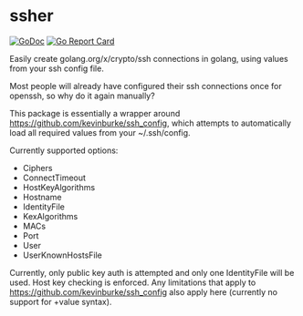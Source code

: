# ssher
[![GoDoc](https://godoc.org/github.com/alexhunt7/ssher?status.svg)](https://godoc.org/github.com/alexhunt7/ssher)
[![Go Report Card](https://goreportcard.com/badge/github.com/alexhunt7/ssher)](https://goreportcard.com/report/github.com/alexhunt7/ssher)

Easily create golang.org/x/crypto/ssh connections in golang, using values from your ssh config file.

Most people will already have configured their ssh connections once for openssh, so why do it again manually?

This package is essentially a wrapper around https://github.com/kevinburke/ssh_config,
which attempts to automatically load all required values from your ~/.ssh/config.


Currently supported options:
* Ciphers
* ConnectTimeout
* HostKeyAlgorithms
* Hostname
* IdentityFile
* KexAlgorithms
* MACs
* Port
* User
* UserKnownHostsFile


Currently, only public key auth is attempted and only one IdentityFile will be used.
Host key checking is enforced.
Any limitations that apply to https://github.com/kevinburke/ssh_config also apply here (currently no support for +value syntax).
